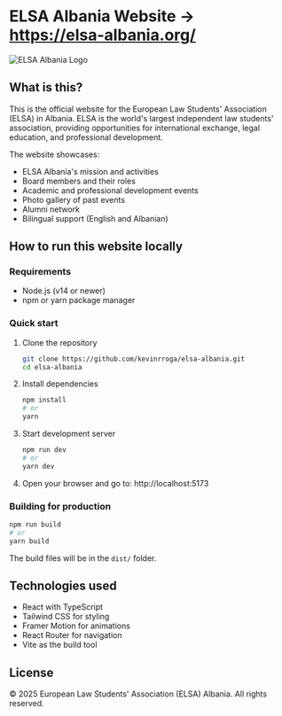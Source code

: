 # ELSA Albania Website -> https://elsa-albania.org/

![ELSA Albania Logo](assets/elsa-logo-white.png)

## What is this?

This is the official website for the European Law Students' Association (ELSA) in Albania. ELSA is the world's largest independent law students' association, providing opportunities for international exchange, legal education, and professional development.

The website showcases:
- ELSA Albania's mission and activities
- Board members and their roles
- Academic and professional development events
- Photo gallery of past events
- Alumni network
- Bilingual support (English and Albanian)

## How to run this website locally

### Requirements
- Node.js (v14 or newer)
- npm or yarn package manager

### Quick start

1. Clone the repository
   ```bash
   git clone https://github.com/kevinrroga/elsa-albania.git
   cd elsa-albania
   ```

2. Install dependencies
   ```bash
   npm install
   # or
   yarn
   ```

3. Start development server
   ```bash
   npm run dev
   # or
   yarn dev
   ```

4. Open your browser and go to:
   http://localhost:5173

### Building for production
```bash
npm run build
# or
yarn build
```

The build files will be in the `dist/` folder.

## Technologies used
- React with TypeScript
- Tailwind CSS for styling
- Framer Motion for animations
- React Router for navigation
- Vite as the build tool

## License
© 2025 European Law Students' Association (ELSA) Albania. All rights reserved.
